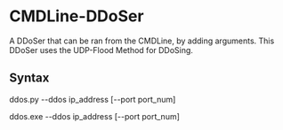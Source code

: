 # CMDLine-DDoSer
A DDoSer that can be ran from the CMDLine, by adding arguments. This DDoSer uses the UDP-Flood Method for DDoSing.

## Syntax
ddos.py --ddos ip_address \[--port port_num]

ddos.exe --ddos ip_address \[--port port_num]

